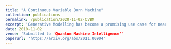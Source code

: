 ```yaml
---
title: "A Continuous Variable Born Machine"
collection: publications
permalink: /publication/2020-11-02-CVBM
excerpt: 'Generative Modelling has become a promising use case for near term quantum computers. In particular, due to the fundamentally probabilistic nature of quantum mechanics, quantum computers naturally model and learn probability distributions. The Born machine is an example of such a model. Here we present the Born machine within the framework of Continuous Variable Quantum Computing for the purpose of learning continuous probability distributions.'
date: 2010-11-02
venue: 'Submitted to 'Quantum Machine Intelligence''
paperurl: 'https://arxiv.org/abs/2011.00904'
---
```

